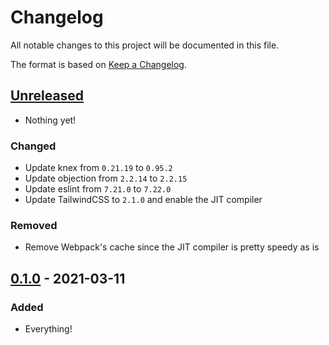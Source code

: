 # Changelog

All notable changes to this project will be documented in this file.

The format is based on [Keep a
Changelog](https://keepachangelog.com/en/1.0.0/).

## [Unreleased]

- Nothing yet!

### Changed

- Update knex from `0.21.19` to `0.95.2`
- Update objection from `2.2.14` to `2.2.15`
- Update eslint from `7.21.0` to `7.22.0`
- Update TailwindCSS to `2.1.0` and enable the JIT compiler

### Removed

- Remove Webpack's cache since the JIT compiler is pretty speedy as is

## [0.1.0] - 2021-03-11

### Added

- Everything!

[Unreleased]: https://github.com/nickjj/docker-node-example/compare/0.1.0...HEAD
[0.1.0]: https://github.com/nickjj/docker-node-example/releases/tag/0.1.0
